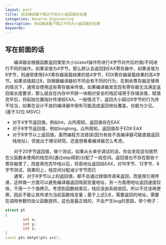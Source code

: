 ```yaml
---
layout: post
title: 测试编译器下限之不同大小返回值的处理
categories: Reverse_Engineering
description: 测试编译器下限之不同大小返回值的处理
keywords: 
---
```


## 写在前面的话
&emsp;&emsp;编译器会根据函数返回类型大小(sizeof操作符进行4字节对齐后的值)不同进行不同的操作。如果该值为4字节，那么默认会返回到EAX寄存器中，如果该值为8字节，则通常使用EAX寄存器装载结果的低4字节，EDX寄存器装载结果的高4字节。如果该值超过8，则根据编译器的不同会有不同的行为，在剩余寄存器足够用的情况下，通常会使用这些寄存器来传值，如果编译器发现现有寄存器无法满足返回值长度要求，那么就会在内存中开辟一块相对安全的栈区域用于存储该值，赋值完毕后，将起始位置指针传递给EAX。一般情况下，返回大小超过8字节的行为并不恰当，如果在设计不良的编译器中很有可能造成返回地址覆盖，也极为少见。(基于32位 MSVC)
* 对于4字节返回值，例如int，众所周知，返回值存在EAX
* 对于8字节返回值，例如longlong，众所周知，返回值存于EDX:EAX
* 对于8字节以上返回值，虽然编程方法错误(因为有些不良编译器可能直接返回栈地址)，但是出于理论研究，还是想看看编译器怎么考虑。  

&emsp;&emsp;对于20字节返回值，做个测试，如果从头单步调试的话，你会发现这句居然在父函数未使用的栈空间(通过ebp得到)分配了一段空间。返回值也不存在那些个寄存器里了，而是填充完毕栈以后，将首地址返回给EAX，对16字节、12字节、8字节测试，效果同上，栈空间分配减少字节而已  
&emsp;&emsp;通常，对于8字节以上的返回值，都不会通过按值传递来返回，而是按引用传递，这样做一方面可以避免编译器返回局部变量地址，另一方面用地址返回速度较快，不用一个个值拷贝。考虑到函数结束后，栈应该由系统收回，所以不应该再使用，因此不能让其传递为当前函数栈变量；基于上述2点，需要返回的地址，需要在调用参数时由父函数提供，这也是最正规的，不会产生bug的思路，举个例子：

```C++
struct pt
{
        int x;
        int y;
        int z;
}
const pt& Getpt(pt& src);
```
